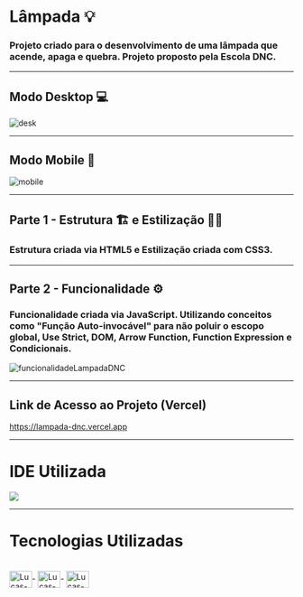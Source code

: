 # Lâmpada 💡

### Projeto criado para o desenvolvimento de uma lâmpada que acende, apaga e quebra. Projeto proposto pela Escola DNC.

<hr>

## Modo Desktop 💻

![desk](https://user-images.githubusercontent.com/115199808/226363657-ab6f87e5-ea22-41c3-8fde-1be029934234.png)

<hr>

## Modo Mobile 📲

![mobile](https://user-images.githubusercontent.com/115199808/226363751-4a7c4388-0688-4f22-950f-65f94aa5398d.png)

<hr>

## Parte 1 - Estrutura 🏗 e Estilização 👨‍🎨

### Estrutura criada via HTML5 e Estilização criada com CSS3.

<hr>

## Parte 2 - Funcionalidade ⚙

### Funcionalidade criada via JavaScript. Utilizando conceitos como "Função Auto-invocável" para não poluir o escopo global, Use Strict, DOM, Arrow Function, Function Expression e Condicionais.

![funcionalidadeLampadaDNC](https://user-images.githubusercontent.com/115199808/226367492-cdc84996-9d30-4132-bd6c-3636736d1308.gif)

<hr>

## Link de Acesso ao Projeto (Vercel)

https://lampada-dnc.vercel.app

<hr>


# IDE Utilizada

<div> 
<img src="https://img.shields.io/badge/Visual_Studio_Code-0078D4?style=for-the-badge&logo=visual%20studio%20code&logoColor=white">
</div>

<hr>

# Tecnologias Utilizadas
<div style="display: inline_block"><br>
  <img align="center" alt="Lucas-HTML" height="30" width="40" src="https://cdn.jsdelivr.net/gh/devicons/devicon/icons/html5/html5-original.svg">-
  <img align="center" alt="Lucas-CSS" height="30" width="40" src="https://cdn.jsdelivr.net/gh/devicons/devicon/icons/css3/css3-original.svg">-
  <img align="center" alt="Lucas-JavaScript" height="30" width="40" src="https://cdn.jsdelivr.net/gh/devicons/devicon/icons/javascript/javascript-original.svg">
</div>
